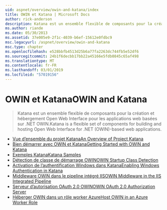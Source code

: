 ```yaml
---
uid: aspnet/overview/owin-and-katana/index
title: OWIN et Katana | Microsoft Docs
author: rick-anderson
description: Katana est un ensemble flexible de composants pour la création et hébergement Open Web Interface pour les applications web basées sur .NET OWIN.
ms.author: riande
ms.date: 05/30/2013
ms.assetid: 37e005e9-2f1c-4039-b6ef-15612e0fdbc9
msc.legacyurl: /aspnet/overview/owin-and-katana
msc.type: chapter
ms.openlocfilehash: e528bbfb4513d25b6a77fa2263dc744fb5e52df6
ms.sourcegitcommit: 24b1f6decbb17bb22a45166e5fdb0845c65af498
ms.translationtype: MT
ms.contentlocale: fr-FR
ms.lasthandoff: 03/01/2019
ms.locfileid: "57019156"
---
```

<a name="owin-and-katana"></a><span data-ttu-id="550ce-103">OWIN et Katana</span><span class="sxs-lookup"><span data-stu-id="550ce-103">OWIN and Katana</span></span>
====================
> <span data-ttu-id="550ce-104">Katana est un ensemble flexible de composants pour la création et hébergement Open Web Interface pour les applications web basées sur .NET OWIN.</span><span class="sxs-lookup"><span data-stu-id="550ce-104">Katana is a flexible set of components for building and hosting Open Web Interface for .NET (OWIN)-based web applications.</span></span>


- [<span data-ttu-id="550ce-105">Vue d’ensemble du projet Katana</span><span class="sxs-lookup"><span data-stu-id="550ce-105">An Overview of Project Katana</span></span>](an-overview-of-project-katana.md)
- [<span data-ttu-id="550ce-106">Bien démarrer avec OWIN et Katana</span><span class="sxs-lookup"><span data-stu-id="550ce-106">Getting Started with OWIN and Katana</span></span>](getting-started-with-owin-and-katana.md)
- [<span data-ttu-id="550ce-107">Exemples Katana</span><span class="sxs-lookup"><span data-stu-id="550ce-107">Katana Samples</span></span>](katana-samples.md)
- [<span data-ttu-id="550ce-108">Détection de classe de démarrage OWIN</span><span class="sxs-lookup"><span data-stu-id="550ce-108">OWIN Startup Class Detection</span></span>](owin-startup-class-detection.md)
- [<span data-ttu-id="550ce-109">Activation de l’authentification Windows dans Katana</span><span class="sxs-lookup"><span data-stu-id="550ce-109">Enabling Windows Authentication in Katana</span></span>](enabling-windows-authentication-in-katana.md)
- [<span data-ttu-id="550ce-110">Middleware OWIN dans le pipeline intégré IIS</span><span class="sxs-lookup"><span data-stu-id="550ce-110">OWIN Middleware in the IIS Integrated Pipeline</span></span>](owin-middleware-in-the-iis-integrated-pipeline.md)
- [<span data-ttu-id="550ce-111">Serveur d’autorisation OAuth 2.0 OWIN</span><span class="sxs-lookup"><span data-stu-id="550ce-111">OWIN OAuth 2.0 Authorization Server</span></span>](owin-oauth-20-authorization-server.md)
- [<span data-ttu-id="550ce-112">Héberger OWIN dans un rôle worker Azure</span><span class="sxs-lookup"><span data-stu-id="550ce-112">Host OWIN in an Azure Worker Role</span></span>](host-owin-in-an-azure-worker-role.md)
